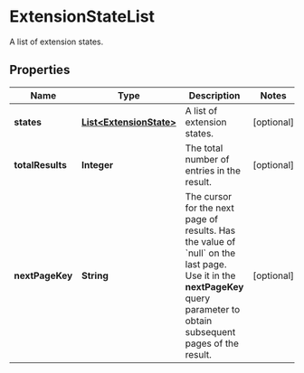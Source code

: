 

# ExtensionStateList

A list of extension states.

## Properties

| Name | Type | Description | Notes |
|------------ | ------------- | ------------- | -------------|
|**states** | [**List&lt;ExtensionState&gt;**](ExtensionState.md) | A list of extension states. |  [optional] |
|**totalResults** | **Integer** | The total number of entries in the result. |  [optional] |
|**nextPageKey** | **String** | The cursor for the next page of results. Has the value of &#x60;null&#x60; on the last page.   Use it in the **nextPageKey** query parameter to obtain subsequent pages of the result. |  [optional] |



